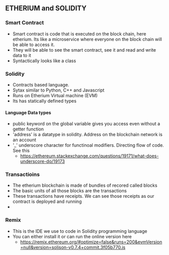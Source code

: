 ## ETHERIUM and SOLIDITY

### Smart Contract
- Smart contract is code that is executed on the block chain, here etherium. Its like a microservice where everyone on the block chain will be able to access it.
- They will be able to see the smart contract, see it and read and write data to it
- Syntactically looks like a class


### Solidity
- Contracts based language. 
- Sytax similar to Python, C++ and Javascript
- Runs on Etherium Virtual machine (EVM)
- Its has statically defined types

#### Language Data types
- public keyword on the global variable gives you access even without a getter function
- 'address' is a datatype in solidity. Address on the blockchain network is an account
- '_' underscore character for functinoal modifiers. Directing flow of code. See this
  - https://ethereum.stackexchange.com/questions/19171/what-does-underscore-do/19173

### Transactioins
- The etherium blockchain is made of bundles of recored called blocks
- The basic units of all those blocks are the transactions
- These transactions have receipts. We can see those receipts as our contract is deployed and running
- 

### Remix
- This is the IDE we use to code in Solidity programming language
- You can either install it or can run the online version here
  - https://remix.ethereum.org/#optimize=false&runs=200&evmVersion=null&version=soljson-v0.7.4+commit.3f05b770.js


